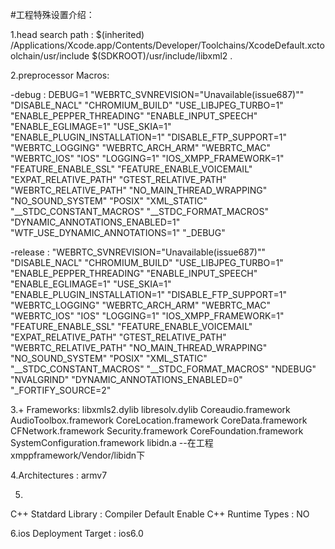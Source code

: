 
#工程特殊设置介绍：

1.head search path : $(inherited) /Applications/Xcode.app/Contents/Developer/Toolchains/XcodeDefault.xctoolchain/usr/include $(SDKROOT)/usr/include/libxml2 .

2.preprocessor Macros:

-debug : DEBUG=1 "WEBRTC_SVNREVISION=\"Unavailable(issue687)\"" "DISABLE_NACL" "CHROMIUM_BUILD" "USE_LIBJPEG_TURBO=1" "ENABLE_PEPPER_THREADING" "ENABLE_INPUT_SPEECH" "ENABLE_EGLIMAGE=1" "USE_SKIA=1" "ENABLE_PLUGIN_INSTALLATION=1" "DISABLE_FTP_SUPPORT=1" "WEBRTC_LOGGING" "WEBRTC_ARCH_ARM" "WEBRTC_MAC" "WEBRTC_IOS" "IOS" "LOGGING=1" "IOS_XMPP_FRAMEWORK=1" "FEATURE_ENABLE_SSL" "FEATURE_ENABLE_VOICEMAIL" "EXPAT_RELATIVE_PATH" "GTEST_RELATIVE_PATH" "WEBRTC_RELATIVE_PATH" "NO_MAIN_THREAD_WRAPPING" "NO_SOUND_SYSTEM" "POSIX" "XML_STATIC" "__STDC_CONSTANT_MACROS" "__STDC_FORMAT_MACROS" "DYNAMIC_ANNOTATIONS_ENABLED=1" "WTF_USE_DYNAMIC_ANNOTATIONS=1" "_DEBUG"

-release : "WEBRTC_SVNREVISION=\"Unavailable(issue687)\"" "DISABLE_NACL" "CHROMIUM_BUILD" "USE_LIBJPEG_TURBO=1" "ENABLE_PEPPER_THREADING" "ENABLE_INPUT_SPEECH" "ENABLE_EGLIMAGE=1" "USE_SKIA=1" "ENABLE_PLUGIN_INSTALLATION=1" "DISABLE_FTP_SUPPORT=1" "WEBRTC_LOGGING" "WEBRTC_ARCH_ARM" "WEBRTC_MAC" "WEBRTC_IOS" "IOS" "LOGGING=1" "IOS_XMPP_FRAMEWORK=1" "FEATURE_ENABLE_SSL" "FEATURE_ENABLE_VOICEMAIL" "EXPAT_RELATIVE_PATH" "GTEST_RELATIVE_PATH" "WEBRTC_RELATIVE_PATH" "NO_MAIN_THREAD_WRAPPING" "NO_SOUND_SYSTEM" "POSIX" "XML_STATIC" "__STDC_CONSTANT_MACROS" "__STDC_FORMAT_MACROS" "NDEBUG" "NVALGRIND" "DYNAMIC_ANNOTATIONS_ENABLED=0" "_FORTIFY_SOURCE=2"

3.+ Frameworks:
libxmls2.dylib
libresolv.dylib
Coreaudio.framework
AudioToolbox.framework
CoreLocation.framework
CoreData.framework
CFNetwork.framework
Security.framework
CoreFoundation.framework
SystemConfiguration.framework
libidn.a --在工程xmppframework/Vendor/libidn下

4.Architectures : armv7

5.
C++ Statdard Library : Compiler Default
Enable C++ Runtime Types : NO

6.ios Deployment Target : ios6.0
